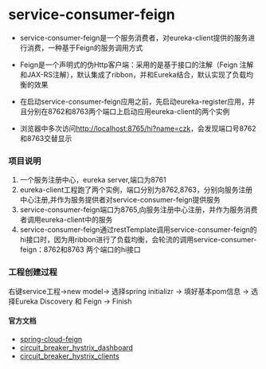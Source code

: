 # service-consumer-feign
* service-consumer-feign是一个服务消费者，对eureka-client提供的服务进行消费，一种基于Feign的服务调用方式

* Feign是一个声明式的伪Http客户端：采用的是基于接口的注解（Feign 注解和JAX-RS注解），默认集成了ribbon，并和Eureka结合，默认实现了负载均衡的效果

* 在启动service-consumer-feign应用之前，先启动eureka-register应用，并且分别在8762和8763两个端口上启动应用eureka-client的两个实例

* 浏览器中多次访问[http://localhost:8765/hi?name=czk](http://localhost:8765/hi?name=czk)，会发现端口号8762和8763交替显示

### 项目说明
1. 一个服务注册中心，eureka server,端口为8761
2. eureka-client工程跑了两个实例，端口分别为8762,8763，分别向服务注册中心注册,并作为服务提供者对service-consumer-feign提供服务
3. service-consumer-feign端口为8765,向服务注册中心注册，并作为服务消费者调用eureka-client中的服务
4. service-consumer-feign通过restTemplate调用service-consumer-feign的hi接口时，因为用ribbon进行了负载均衡，会轮流的调用service-consumer-feign：8762和8763 两个端口的hi接口

### 工程创建过程
右键service工程->new model-> 选择spring initializr -> 填好基本pom信息 -> 选择Eureka Discovery 和 Feign -> Finish

#### 官方文档
* [spring-cloud-feign](http://projects.spring.io/spring-cloud/spring-cloud.html#spring-cloud-feign)
* [circuit_breaker_hystrix_dashboard](http://projects.spring.io/spring-cloud/spring-cloud.html#_circuit_breaker_hystrix_dashboard)
* [circuit_breaker_hystrix_clients](http://projects.spring.io/spring-cloud/spring-cloud.html#_circuit_breaker_hystrix_clients)



